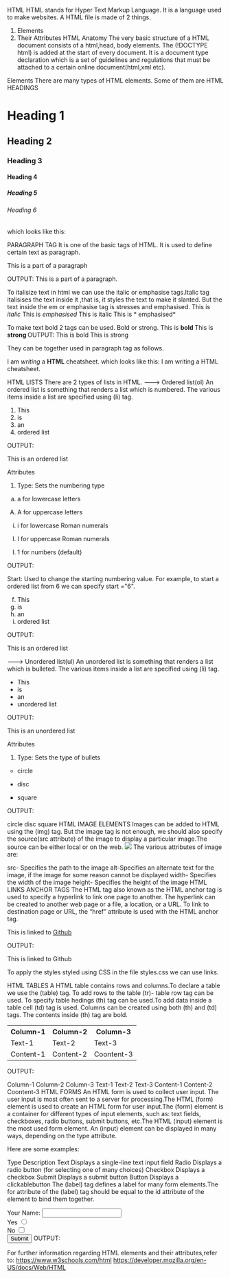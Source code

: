 HTML
HTML stands for Hyper Text Markup Language. It is a language used to make websites. A HTML file is made of 2 things.
1) Elements
2) Their Attributes
HTML Anatomy
The very basic structure of a HTML document consists of a html,head, body elements. The (!DOCTYPE html) is added at the start of every document. It is a document type declaration which is a set of guidelines and regulations that must be attached to a certain online document(html,xml etc).
<!DOCTYPE html>
<html lang="en" dir="ltr">
  <head>
    <meta charset="utf-8">
    <title></title>
  </head>
  <body>
    
  </body>
</html>
Elements
There are many types of HTML elements. Some of them are
HTML HEADINGS
<h1> Heading 1 </h1>
<h2> Heading 2 </h2>
<h3> Heading 3 </h3>
<h4> Heading 4 </h4>
<h5> Heading 5 </h5>
<h6> Heading 6 </h6>
which looks like this:


PARAGRAPH TAG
It is one of the basic tags of HTML. It is used to define certain text as paragraph.
<p>This is a part of a paragraph </p>
OUTPUT: This is a part of a paragraph.


To italisize text in html we can use the italic or emphasise tags.Italic tag italisises the text inside it ,that is, it styles the text to make it slanted. But the text inside the em or emphasise tag is stresses and emphasised.
This is <i> italic </i>
This is <em> emphasised </em>
This is italic
This is * emphasised*

To make text bold 2 tags can be used. Bold or strong.
This is <b> bold </b>
This is <strong> strong </strong>
OUTPUT:
This is bold
This is strong

They can be together used in paragraph tag as follows.
  <p> I am <em> writing </em> a <strong>HTML</strong> cheatsheet.    
which looks like this:
I am writing a HTML cheatsheet.

HTML LISTS
There are 2 types of lists in HTML.
---> Ordered list(ol)
An ordered list is something that renders a list which is numbered. The various items inside a list are specified using (li) tag.
<ol>
 <li>This</li>
 <li>is</li>
 <li>an</li>
 <li>ordered list</li>
</ol>
OUTPUT:

This
is
an
ordered list


Attributes
1. Type: Sets the numbering type
<ol type="a">
<li>a for lowercase letters
</ol>
<ol type="A">
<li>A for uppercase letters
</ol>
<ol type="i">
<li>i for lowercase Roman numerals
</ol>
<ol type="I">
<li>I for uppercase Roman numerals
</ol>
<ol type="I">
<li>1 for numbers (default)
</ol>
OUTPUT:


Start: Used to change the starting numbering value. For example, to start a ordered list from 6 we can specify start ="6".
<ol start ="6" type="a">
<li>This</li>
<li>is</li>
<li>an</li>
<li>ordered list</li>
</ol>
OUTPUT:

This
is
an
ordered list

---> Unordered list(ul)
An unordered list is something that renders a list which is bulleted. The various items inside a list are specified using (li) tag.
<ul>
 <li>This</li>
 <li>is</li>
 <li>an</li>
 <li>unordered list</li>
</ul>
OUTPUT:

This
is
an
unordered list

Attributes

1. Type: Sets the type of bullets
<ul type="circle">
<li>circle
</ul>
<ul type="disc">
<li>disc
</ul>
<ul type="square">
<li>square
</ul>
OUTPUT:

circle
disc
square
HTML IMAGE ELEMENTS
Images can be added to HTML using the (img) tag. But the image tag is not enough, we should also specify the source(src attribute) of the image to display a particular image.The source can be either local or on the web.
<img src="image.png">
The various attributes of image are:

src- Specifies the path to the image
alt-Specifies an alternate text for the image, if the image for some reason cannot be displayed
width- Specifies the width of the image
height- Specifies the height of the image
HTML LINKS ANCHOR TAGS
The HTML tag also known as the HTML anchor tag is used to specify a hyperlink to link one page to another. The hyperlink can be created to another web page or a file, a location, or a URL. To link to destination page or URL, the “href” attribute is used with the HTML anchor tag.
<p> This is linked to 
<a href="https://github.com"> Github </a>
</p>
OUTPUT:

This is linked to Github


To apply the styles styled using CSS in the file styles.css we can use links.
<link rel="stylesheet" href="styles.css">
HTML TABLES
A HTML table contains rows and columns.To declare a table we use the (table) tag. To add rows to the table (tr)- table row tag can be used. To specify table hedings (th) tag can be used.To add data inside a table cell (td) tag is used. Columns can be created using both (th) and (td) tags. The contents inside (th) tag are bold.
<table>
<tr>
 <th>Column-1</td>
 <th>Column-2</td>
 <th>Column-3</td>
</tr>
<tr>
 <td>Text-1</td>
 <td>Text-2</td>
 <td>Text-3</td>
</tr>
<tr>
 <td>Content-1</td>
 <td>Content-2</td>
 <td>Coontent-3</td>
</tr>
</table>
OUTPUT:

Column-1	Column-2	Column-3
Text-1	Text-2	Text-3
Content-1	Content-2	Coontent-3
HTML FORMS
An HTML form is used to collect user input. The user input is most often sent to a server for processing.The HTML (form) element is used to create an HTML form for user input.The (form) element is a container for different types of input elements, such as: text fields, checkboxes, radio buttons, submit buttons, etc.The HTML (input) element is the most used form element.
An (input) element can be displayed in many ways, depending on the type attribute.

Here are some examples:

Type	Description
Text	Displays a single-line text input field
Radio	Displays a radio button (for selecting one of many choices)
Checkbox	Displays a checkbox
Submit	Displays a submit button
Button	Displays a clickablebutton
The (label) tag defines a label for many form elements.The for attribute of the (label) tag should be equal to the id attribute of the element to bind them together.

<label for="name">Your Name:</label>
<input type="text" id="name"><br>
<label for="yes">Yes </label>
<input type="Radio" id="yes"><br>
<label for="no">No</label>
<input type="checkbox" id="no"><br>
<input type="submit">
OUTPUT:


For further information regarding HTML elements and their attributes,refer to:
https://www.w3schools.com/html
https://developer.mozilla.org/en-US/docs/Web/HTML
